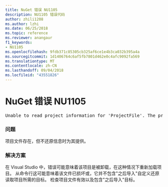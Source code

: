 ```yaml
---
title: NuGet 错误 NU1105
description: NU1105 错误代码
author: zhili1208
ms.author: lzhi
ms.date: 06/25/2018
ms.topic: reference
ms.reviewer: anangaur
f1_keywords:
- NU1105
ms.openlocfilehash: 9fdb371c85305cb325af6ce1e4b3ca032b395a4a
ms.sourcegitcommit: 1d1406764c6af5fb7801d462e0c4afc9092fa569
ms.translationtype: MT
ms.contentlocale: zh-CN
ms.lasthandoff: 09/04/2018
ms.locfileid: "43551826"
---
```

# <a name="nuget-error-nu1105"></a>NuGet 错误 NU1105

<pre>Unable to read project information for 'ProjectFile'. The project file may be invalid or missing targets required for restore.</pre>

### <a name="issue"></a>问题
项目文件存在，但不还原信息时为其提供。

### <a name="solution"></a>解决方案
在 Visual Studio 中，错误可能意味着该项目是被卸载，在这种情况下重新加载项目。 从命令行这可能意味着该文件已损坏或，它并不包含"之后导入"自定义还原读取项目所需的目标。 检查项目文件有效以及包含"之后导入"目标。